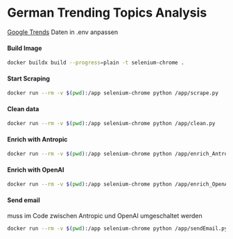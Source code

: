# German Trending Topics Analysis
[Google Trends](https://trends.google.com/trending?geo=DE&hours=24&status=active)
Daten in .env anpassen

#### Build Image
```bash
docker buildx build --progress=plain -t selenium-chrome .
```

#### Start Scraping
```bash
docker run --rm -v $(pwd):/app selenium-chrome python /app/scrape.py
```

#### Clean data
```bash
docker run --rm -v $(pwd):/app selenium-chrome python /app/clean.py
```

#### Enrich with Antropic
```bash
docker run --rm -v $(pwd):/app selenium-chrome python /app/enrich_Antropic.py
```

#### Enrich with OpenAI
```bash
docker run --rm -v $(pwd):/app selenium-chrome python /app/enrich_OpenAI.py
```

#### Send email
muss im Code zwischen Antropic und OpenAI umgeschaltet werden
```bash
docker run --rm -v $(pwd):/app selenium-chrome python /app/sendEmail.py
```